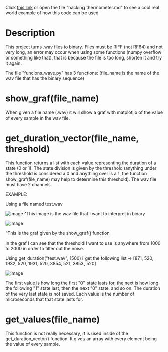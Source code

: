 Click [this link](https://github.com/XaviMV/binary-wave-file-decodifier/blob/main/hacking%20thermometer.md) or open the file "hacking thermometer.md" to see a cool real world example of how this code can be used

# Description

This project turns .wav files to binary. Files must be RIFF (not RF64) and not very long, an error may occur when using some functions (numpy overflow or something like that), that is because the file is too long, shorten it and try it again.

The file "funcions_wave.py" has 3 functions: (file_name is the name of the wav file that has the binary sequence)

# show_graf(file_name)

When given a file name (.wav) it will show a graf with matplotlib of the value of every sample in the wav file.

# get_duration_vector(file_name, threshold)

This function returns a list with each value representing the duration of a state (0 or 1). The state division is given by the threshold (anything under the threshold is considered a 0 and anything over is a 1, the function show_graf(file_name) may help to determine this threshold). The wav file must have 2 channels.

EXAMPLE:

Using a file named test.wav

![image](https://user-images.githubusercontent.com/70759474/209836573-7a7a768c-5fc5-4f60-9712-3ed0a299904a.png)
^This image is the wav file that I want to interpret in binary


![image](https://user-images.githubusercontent.com/70759474/209836840-94de8ac1-de23-4f8c-b06e-04885fd8e48c.png)

^This is the graf given by the show_graf() function

In the graf I can see that the threshold I want to use is anywhere from 1000 to 2000 in order to filter out the noise.

Using get_duration("test.wav", 1500) i get the following list -> [871, 520, 1932, 520, 1931, 520, 3854, 521, 3853, 520]

![image](https://user-images.githubusercontent.com/70759474/209838594-0e5b2115-ab34-4ce3-85ce-bad01e3f88af.png)


The first value is how long the first "0" state lasts for, the next is how long the following "1" state last, then the next "0" state, and so on. The duration of the very last state is not saved. Each value is the number of microseconds that that state lasts for.


# get_values(file_name)

This function is not really necessary, it is used inside of the get_duration_vector() function. It gives an array with every element being the value of every sample.
